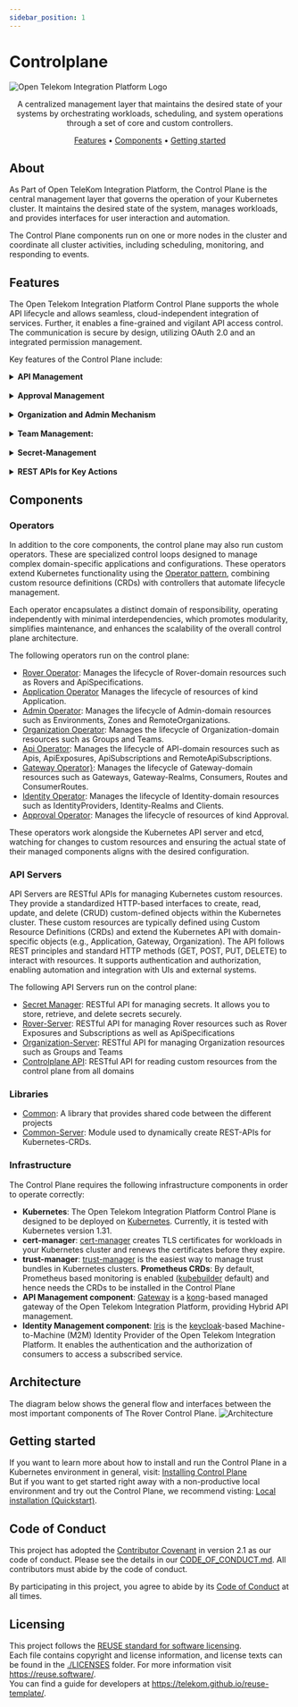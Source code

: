 ```yaml
---
sidebar_position: 1
---
```


# Controlplane

![Open Telekom Integration Platform Logo](../../static/img/eni-tardis-small.png)

<p align="center">
 A centralized management layer that maintains the desired state of your systems by orchestrating workloads, scheduling, and system operations through a set of core and custom controllers.
</p>

<p align="center">
  <a href="#features">Features</a> •
  <a href="#components"> Components</a> •
  <a href="#getting-started">Getting started</a>
</p>

## About

As Part of Open TeleKom Integration Platform, the Control Plane is the central management layer that governs the operation of your Kubernetes cluster. It maintains the desired state of the system, manages workloads, and provides interfaces for user interaction and automation.

The Control Plane components run on one or more nodes in the cluster and coordinate all cluster activities, including scheduling, monitoring, and responding to events.


## Features

The Open Telekom Integration Platform Control Plane supports the whole API lifecycle and allows seamless, cloud-independent integration of services. Further, it enables a fine-grained and vigilant API access control. The communication is secure by design, utilizing OAuth 2.0 and an integrated permission management.

Key features of the Control Plane include:


<details>
<summary><strong>API Management</strong></summary>  
Control Plane supports the whole API lifecycle and allows seamless, cloud-independent integration of services. Further, it enables a fine-grained and vigilant API access control. The communication is secure by design, utilizing OAuth 2.0 and an integrated permission management. 
</details>
<br />
<details>
<summary><strong>Approval Management</strong></summary>  
It provides secure and auditable access to APIs, with features like 4-eyes-principle, approval expiration, recertification, and more.
</details>
<br />
<details>
<summary><strong>Organization and Admin Mechanism</strong></summary>  
Provides Administrative tools for efficient organization management, including zones, gateways, and identity providers.
</details>
<br />
<details>
<summary><strong>Team Management:</strong></summary>  
Provides team management capabilities within the control plane
</details>
<br />
<details>
<summary><strong>Secret-Management</strong></summary>
Secret management involves securely storing, accessing, and distributing sensitive information such as passwords, API keys, and certificates within a Kubernetes cluster. It ensures that secrets are encrypted at rest and transmitted securely, while limiting access to only authorized workloads and users.  
</details>
<br />
<details>
<summary><strong>REST APIs for Key Actions</strong></summary>

* Rover API: API to interact with and manage Rover functionalities.
* Approval API: API for handling approval processes and workflows.
* Team API: API for team management and related actions.
* Catalog API: API to access and manage an API catalog
* ControlPlane API: API for accessing controlplane information

</details>

## Components

### Operators
In addition to the core components, the control plane may also run custom operators. These are specialized control loops designed to manage complex domain-specific applications and configurations. These operators extend Kubernetes functionality using the [Operator pattern](https://kubernetes.io/docs/concepts/extend-kubernetes/operator/), combining custom resource definitions (CRDs) with controllers that automate lifecycle management.

Each operator encapsulates a distinct domain of responsibility, operating independently with minimal interdependencies, which promotes modularity, simplifies maintenance, and enhances the scalability of the overall control plane architecture.

The following operators run on the control plane:
- [Rover Operator](https://github.com/telekom/controlplane/blob/main/rover): Manages the lifecycle of Rover-domain resources such as Rovers and ApiSpecifications.
- [Application Operator](https://github.com/telekom/controlplane/blob/main/application) Manages the lifecycle of resources of kind Application.
- [Admin Operator](https://github.com/telekom/controlplane/blob/main/admin): Manages the lifecycle of Admin-domain resources such as Environments, Zones and RemoteOrganizations.
- [Organization Operator](https://github.com/telekom/controlplane/blob/main/organization):  Manages the lifecycle of Organization-domain resources such as Groups and Teams.
- [Api Operator](https://github.com/telekom/controlplane/blob/main/api):  Manages the lifecycle of API-domain resources such as Apis, ApiExposures, ApiSubscriptions and RemoteApiSubscriptions.
- [Gateway Operator}](https://github.com/telekom/controlplane/blob/main/gateway):  Manages the lifecycle of Gateway-domain resources such as Gateways, Gateway-Realms, Consumers, Routes and ConsumerRoutes.
- [Identity Operator](https://github.com/telekom/controlplane/blob/main/identity):  Manages the lifecycle of Identity-domain resources such as IdentityProviders, Identity-Realms and Clients.
- [Approval Operator](https://github.com/telekom/controlplane/blob/main/approval):  Manages the lifecycle of resources of kind Approval.

These operators work alongside the Kubernetes API server and etcd, watching for changes to custom resources and ensuring the actual state of their managed components aligns with the desired configuration.

### API Servers
API Servers are  RESTful APIs for managing Kubernetes custom resources. They provide a standardized HTTP-based interfaces to create, read, update, and delete (CRUD) custom-defined objects within the Kubernetes cluster. These custom resources are typically defined using Custom Resource Definitions (CRDs) and extend the Kubernetes API with domain-specific objects (e.g., Application, Gateway, Organization). The API follows REST principles and standard HTTP methods (GET, POST, PUT, DELETE) to interact with resources. It supports authentication and authorization, enabling automation and integration with UIs and external systems.

The following API Servers run on the control plane:

- [Secret Manager](https://github.com/telekom/controlplane/blob/main/secret-manager): RESTful API for managing secrets. It allows you to store, retrieve, and delete secrets securely.
- [Rover-Server](https://github.com/telekom/controlplane/blob/main/rover-server): RESTful API for managing Rover resources such as Rover Exposures and Subscriptions as well as ApiSpecifications
- [Organization-Server](https://github.com/telekom/controlplane/blob/main/organization): RESTful API for managing Organization resources such as Groups and Teams
- [Controlplane API](https://github.com/telekom/controlplane/blob/main/cpapi): RESTful API for reading custom resources from the control plane from all domains

### Libraries
- [Common](https://github.com/telekom/controlplane/blob/main/common): A library that provides shared code between the different projects
- [Common-Server](https://github.com/telekom/controlplane/blob/main/common-server): Module used to dynamically create REST-APIs for Kubernetes-CRDs.

### Infrastructure

The Control Plane requires the following infrastructure components in order to operate correctly:

- **Kubernetes**: The Open Telekom Integration Platform Control Plane is designed to be deployed on [Kubernetes](https://kubernetes.io/). Currently, it is tested with Kubernetes version 1.31.
- **cert-manager**: [cert-manager](https://cert-manager.io/docs/) creates TLS certificates for workloads in your Kubernetes cluster and renews the certificates before they expire.
- **trust-manager**: [trust-manager](https://cert-manager.io/docs/trust/trust-manager/) is the easiest way to manage trust bundles in Kubernetes clusters.
  **Prometheus CRDs**: By default, Prometheus based monitoring is enabled ([kubebuilder](https://book.kubebuilder.io/reference/metrics) default) and hence needs the CRDs to be installed in the Control Plane
- **API Management component**: [Gateway](https://github.com/telekom/gateway-kong-charts) is a [kong](https://konghq.com/products/kong-gateway)-based managed gateway of the Open Telekom Integration Platform, providing Hybrid API management.
- **Identity Management component**: [Iris](https://github.com/telekom/identity-iris-keycloak-charts) is the [keycloak](https://www.keycloak.org/)-based Machine-to-Machine (M2M) Identity Provider of the Open Telekom Integration Platform. It enables the authentication and the authorization of consumers to access a subscribed service.

## Architecture
The diagram below shows the general flow and interfaces between the most important components of The Rover Control Plane.
![Architecture](../../static/img/CP_Architecture.drawio.svg)

## Getting started
If you want to learn more about how to install and run the Control Plane in a Kubernetes environment in general, visit: [Installing Control Plane](../2-Installation/installation.md)  
But if you want to get started right away with a non-productive local environment and try out the Control Plane, we recommend visting: [Local installation (Quickstart)](../2-Installation/quickstart.md).

## Code of Conduct

This project has adopted the [Contributor Covenant](https://www.contributor-covenant.org/) in version 2.1 as our code of conduct. Please see the details in our [CODE_OF_CONDUCT.md](https://github.com/telekom/controlplane/blob/main/CODE_OF_CONDUCT.md). All contributors must abide by the code of conduct.

By participating in this project, you agree to abide by its [Code of Conduct](https://github.com/telekom/controlplane/blob/main/CODE_OF_CONDUCT.md) at all times.

## Licensing

This project follows the [REUSE standard for software licensing](https://reuse.software/).    
Each file contains copyright and license information, and license texts can be found in the [./LICENSES](https://github.com/telekom/controlplane/tree/main/LICENSES) folder. For more information visit https://reuse.software/.    
You can find a guide for developers at https://telekom.github.io/reuse-template/.